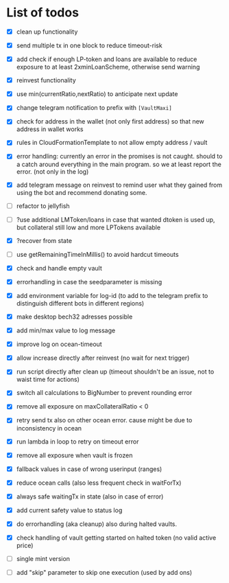 # List of todos
* [x] clean up functionality
* [X] send multiple tx in one block to reduce timeout-risk
* [X] add check if enough LP-token and loans are available to reduce exposure to at least 2xminLoanScheme, otherwise send warning 
* [X] reinvest functionality
* [X] use min(currentRatio,nextRatio) to anticipate next update
* [X] change telegram notification to prefix with `[VaultMaxi]`
* [X] check for address in the wallet (not only first address) so that new address in wallet works
* [X] rules in CloudFormationTemplate to not allow empty address / vault
* [X] error handling: currently an error in the promises is not caught. should to a catch around everything in the main program. so we at least report the error. (not only in the log)
* [X] add telegram message on reinvest to remind user what they gained from using the bot and recommend donating some.
* [ ] refactor to jellyfish
* [ ] ?use additional LMToken/loans in case that wanted dtoken is used up, but collateral still low and more LPTokens available
* [X] ?recover from state
* [ ] use getRemainingTimeInMillis() to avoid hardcut timeouts
* [X] check and handle empty vault
* [X] errorhandling in case the seedparameter is missing
* [X] add environment variable for log-id (to add to the telegram prefix to distinguish different bots in different regions)
* [X] make desktop bech32 adresses possible
* [X] add min/max value to log message
* [X] improve log on ocean-timeout
* [X] allow increase directly after reinvest (no wait for next trigger)
* [X] run script directly after clean up (timeout shouldn't be an issue, not to waist time for actions)
* [X] switch all calculations to BigNumber to prevent rounding error
* [X] remove all exposure on maxCollateralRatio < 0
* [X] retry send tx also on other ocean error. cause might be due to inconsistency in ocean
* [X] run lambda in loop to retry on timeout error
* [X] remove all exposure when vault is frozen

* [X] fallback values in case of wrong userinput (ranges)
* [X] reduce ocean calls (also less frequent check in waitForTx)
* [X] always safe waitingTx in state (also in case of error)
* [X] add current safety value to status log
* [X] do errorhandling (aka cleanup) also during halted vaults.

* [X] check handling of vault getting started on halted token (no valid active price)

* [ ] single mint version
* [ ] add "skip" parameter to skip one execution (used by add ons)